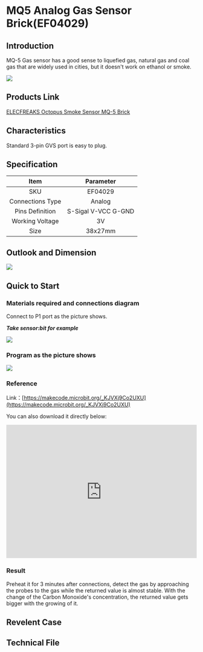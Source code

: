 ﻿# MQ5 Analog Gas Sensor Brick(EF04029)

## Introduction

MQ-5 Gas sensor has a good sense to liquefied gas, natural gas and coal gas that are widely used in cities, but it doesn't work on ethanol or smoke. 

![](https://wiki-media-ef.oss-cn-hongkong.aliyuncs.com//images/04029_01.png)

## Products Link

[ELECFREAKS Octopus Smoke Sensor MQ-5 Brick](https://www.elecfreaks.com/octopus-gas-sensor-mq-5-brick-obmq5.html)

## Characteristics

 Standard 3-pin GVS port is easy to plug. 
## Specification


Item | Parameter 
:-: | :-: 
SKU|EF04029
Connections Type|Analog
Pins Definition|S-Sigal V-VCC G-GND
Working Voltage|3V
Size|38x27mm



## Outlook and Dimension


![](https://wiki-media-ef.oss-cn-hongkong.aliyuncs.com//images/04029_02.png)


## Quick to Start


### Materials required and connections diagram 


 Connect to P1 port as the picture shows. 

***Take sensor:bit for example***



![](https://wiki-media-ef.oss-cn-hongkong.aliyuncs.com//images/04029_03.png)




### Program as the picture shows 



![](https://wiki-media-ef.oss-cn-hongkong.aliyuncs.com//images/04029_04.png)




### Reference
Link：[https://makecode.microbit.org/_KJVXj9Co2UXU](https://makecode.microbit.org/_KJVXj9Co2UXU)

You can also download it directly below:

<div style="position:relative;height:0;padding-bottom:70%;overflow:hidden;"><iframe style="position:absolute;top:0;left:0;width:100%;height:100%;" src="https://makecode.microbit.org/#pub:_KJVXj9Co2UXU" frameborder="0" sandbox="allow-popups allow-forms allow-scripts allow-same-origin"></iframe></div>  


### Result
 Preheat it for 3 minutes after connections, detect the gas by approaching the probes to the gas while the returned value is almost stable. 
 With the change of the Carbon Monoxide's concentration, the returned value gets bigger with the growing of it.
## Revelent Case


## Technical File


